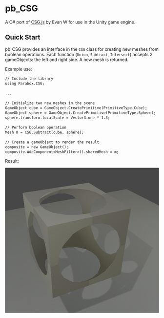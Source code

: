 # pb_CSG

A C# port of [CSG.js](http://evanw.github.io/csg.js/) by Evan W for use in the Unity game engine.

## Quick Start

pb_CSG provides an interface in the `CSG` class for creating new meshes from boolean operations.  Each function (`Union`, `Subtract`, `Intersect`) accepts 2 gameObjects: the left and right side.  A new mesh is returned.

Example use:

	// Include the library
	using Parabox.CSG;

	...

	// Initialize two new meshes in the scene
	GameObject cube = GameObject.CreatePrimitive(PrimitiveType.Cube);
	GameObject sphere = GameObject.CreatePrimitive(PrimitiveType.Sphere);
	sphere.transform.localScale = Vector3.one * 1.3;

	// Perform boolean operation
	Mesh m = CSG.Subtract(cube, sphere);

	// Create a gameObject to render the result
	composite = new GameObject();
	composite.AddComponent<MeshFilter>().sharedMesh = m;

Result:

![](bin/images/subtract.PNG?raw=true)

